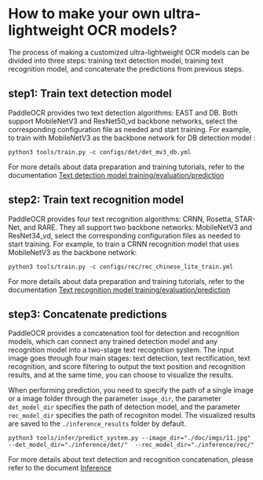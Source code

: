 # How to make your own ultra-lightweight OCR models?

The process of making a customized ultra-lightweight OCR models can be divided into three steps: training text detection model, training text recognition model, and concatenate the predictions from previous steps.

## step1: Train text detection model

PaddleOCR provides two text detection algorithms: EAST and DB. Both support MobileNetV3 and ResNet50_vd backbone networks, select the corresponding configuration file as needed and start training. For example, to train with MobileNetV3 as the backbone network for DB detection model :
```
python3 tools/train.py -c configs/det/det_mv3_db.yml
```
For more details about data preparation and training tutorials, refer to the documentation [Text detection model training/evaluation/prediction](./detection.md)

## step2: Train text recognition model

PaddleOCR provides four text recognition algorithms: CRNN, Rosetta, STAR-Net, and RARE. They all support two backbone networks: MobileNetV3 and ResNet34_vd, select the corresponding configuration files as needed to start training. For example, to train a CRNN recognition model that uses MobileNetV3 as the backbone network:
```
python3 tools/train.py -c configs/rec/rec_chinese_lite_train.yml
```
For more details about data preparation and training tutorials, refer to the documentation [Text recognition model training/evaluation/prediction](./recognition.md)

## step3: Concatenate predictions

PaddleOCR provides a concatenation tool for detection and recognition models, which can connect any trained detection model and any recognition model into a two-stage text recognition system. The input image goes through four main stages: text detection, text rectification, text recognition, and score filtering to output the text position and recognition results, and at the same time, you can choose to visualize the results.

When performing prediction, you need to specify the path of a single image or a image folder through the parameter `image_dir`, the parameter `det_model_dir` specifies the path of detection model, and the parameter `rec_model_dir` specifies the path of recogniton model. The visualized results are saved to the `./inference_results` folder by default.

```
python3 tools/infer/predict_system.py --image_dir="./doc/imgs/11.jpg" --det_model_dir="./inference/det/"  --rec_model_dir="./inference/rec/"
```
For more details about text detection and recognition concatenation, please refer to the document [Inference](./inference.md)
